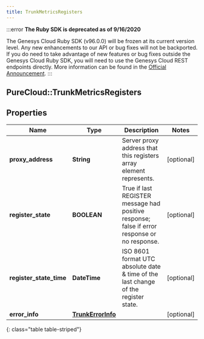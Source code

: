 ```yaml
---
title: TrunkMetricsRegisters
---
```


:::error
**The Ruby SDK is deprecated as of 9/16/2020**

The Genesys Cloud Ruby SDK (v96.0.0) will be frozen at its current version level. Any new enhancements to our API or bug fixes will not be backported. If you do need to take advantage of new features or bug fixes outside the Genesys Cloud Ruby SDK, you will need to use the Genesys Cloud REST endpoints directly. More information can be found in the [Official Announcement](https://developer.mypurecloud.com/forum/t/announcement-genesys-cloud-ruby-sdk-end-of-life/8850).
:::


## PureCloud::TrunkMetricsRegisters

## Properties

|Name | Type | Description | Notes|
|------------ | ------------- | ------------- | -------------|
| **proxy_address** | **String** | Server proxy address that this registers array element represents. | [optional] |
| **register_state** | **BOOLEAN** | True if last REGISTER message had positive response; false if error response or no response. | [optional] |
| **register_state_time** | **DateTime** | ISO 8601 format UTC absolute date &amp; time of the last change of the register state. | [optional] |
| **error_info** | [**TrunkErrorInfo**](TrunkErrorInfo.html) |  | [optional] |
{: class="table table-striped"}


